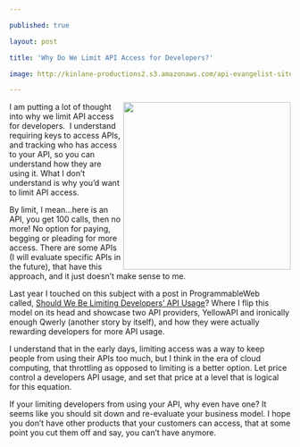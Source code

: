 ---
published: true
layout: post
title: 'Why Do We Limit API Access for Developers?'
image: http://kinlane-productions2.s3.amazonaws.com/api-evangelist-site/blog/API-Rate-Limiting.png
---

<p><img src="https://kinlane-productions2.s3.amazonaws.com/api-evangelist/API-Rate-Limiting.png" alt="" width="300" align="right" />
<p>I am putting a lot of thought into why we limit API access for developers. &nbsp;I understand requiring keys to access APIs, and tracking who has access to your API, so you can understand how they are using it. What I don&rsquo;t understand is why you&rsquo;d want to limit API access.
<p>By limit, I mean...here is an API, you get 100 calls, then no more! No option for paying, begging or pleading for more access. There are some APIs (I will evaluate specific APIs in the future), that have this approach, and it just doesn&rsquo;t make sense to me.
<p>Last year I touched on this subject with a post in ProgrammableWeb called,&nbsp;<a title="Should We Be Limiting Developers&rsquo; API Usage" href="http://blog.programmableweb.com/2011/06/01/should-we-be-limiting-developers-api-usage/">Should We Be Limiting Developers&rsquo; API Usage</a>? Where I flip this model on its head and showcase two API providers, YellowAPI and ironically enough Qwerly (another story by itself), and how they were actually rewarding developers for more API usage.
<p>I understand that in the early days, limiting access was a way to keep people from using their APIs too much, but I think in the era of cloud computing, that throttling as opposed to limiting is a better option. Let price control a developers API usage, and set that price at a level that is logical for this equation.
<p>If your limiting developers from using your API, why even have one? It seems like you should sit down and re-evaluate your business model. I hope you don&rsquo;t have other products that your customers can access, that at some point you cut them off and say, you can&rsquo;t have anymore.

